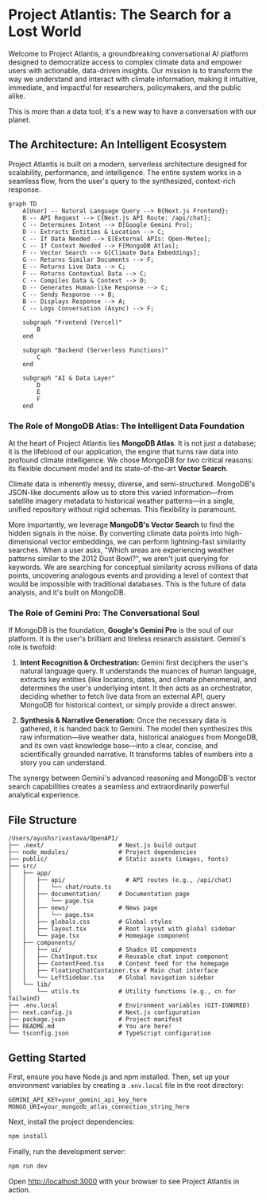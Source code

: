 # Project Atlantis: The Search for a Lost World

Welcome to Project Atlantis, a groundbreaking conversational AI platform designed to democratize access to complex climate data and empower users with actionable, data-driven insights. Our mission is to transform the way we understand and interact with climate information, making it intuitive, immediate, and impactful for researchers, policymakers, and the public alike.

This is more than a data tool; it's a new way to have a conversation with our planet.

## The Architecture: An Intelligent Ecosystem

Project Atlantis is built on a modern, serverless architecture designed for scalability, performance, and intelligence. The entire system works in a seamless flow, from the user's query to the synthesized, context-rich response.

```mermaid
graph TD
    A[User] -- Natural Language Query --> B{Next.js Frontend};
    B -- API Request --> C{Next.js API Route: /api/chat};
    C -- Determines Intent --> D[Google Gemini Pro];
    D -- Extracts Entities & Location --> C;
    C -- If Data Needed --> E[External APIs: Open-Meteo];
    C -- If Context Needed --> F[MongoDB Atlas];
    F -- Vector Search --> G[Climate Data Embeddings];
    G -- Returns Similar Documents --> F;
    E -- Returns Live Data --> C;
    F -- Returns Contextual Data --> C;
    C -- Compiles Data & Context --> D;
    D -- Generates Human-like Response --> C;
    C -- Sends Response --> B;
    B -- Displays Response --> A;
    C -- Logs Conversation (Async) --> F;

    subgraph "Frontend (Vercel)"
        B
    end

    subgraph "Backend (Serverless Functions)"
        C
    end

    subgraph "AI & Data Layer"
        D
        E
        F
    end
```

### The Role of MongoDB Atlas: The Intelligent Data Foundation

At the heart of Project Atlantis lies **MongoDB Atlas**. It is not just a database; it is the lifeblood of our application, the engine that turns raw data into profound climate intelligence. We chose MongoDB for two critical reasons: its flexible document model and its state-of-the-art **Vector Search**.

Climate data is inherently messy, diverse, and semi-structured. MongoDB's JSON-like documents allow us to store this varied information—from satellite imagery metadata to historical weather patterns—in a single, unified repository without rigid schemas. This flexibility is paramount.

More importantly, we leverage **MongoDB's Vector Search** to find the hidden signals in the noise. By converting climate data points into high-dimensional vector embeddings, we can perform lightning-fast similarity searches. When a user asks, "Which areas are experiencing weather patterns similar to the 2012 Dust Bowl?", we aren't just querying for keywords. We are searching for conceptual similarity across millions of data points, uncovering analogous events and providing a level of context that would be impossible with traditional databases. This is the future of data analysis, and it's built on MongoDB.

### The Role of Gemini Pro: The Conversational Soul

If MongoDB is the foundation, **Google's Gemini Pro** is the soul of our platform. It is the user's brilliant and tireless research assistant. Gemini's role is twofold:

1.  **Intent Recognition & Orchestration:** Gemini first deciphers the user's natural language query. It understands the nuances of human language, extracts key entities (like locations, dates, and climate phenomena), and determines the user's underlying intent. It then acts as an orchestrator, deciding whether to fetch live data from an external API, query MongoDB for historical context, or simply provide a direct answer.

2.  **Synthesis & Narrative Generation:** Once the necessary data is gathered, it is handed back to Gemini. The model then synthesizes this raw information—live weather data, historical analogues from MongoDB, and its own vast knowledge base—into a clear, concise, and scientifically grounded narrative. It transforms tables of numbers into a story you can understand.

The synergy between Gemini's advanced reasoning and MongoDB's vector search capabilities creates a seamless and extraordinarily powerful analytical experience.

## File Structure

```
/Users/ayushsrivastava/OpenAPI/
├── .next/                     # Next.js build output
├── node_modules/              # Project dependencies
├── public/                    # Static assets (images, fonts)
├── src/
│   ├── app/
│   │   ├── api/                 # API routes (e.g., /api/chat)
│   │   │   └── chat/route.ts
│   │   ├── documentation/     # Documentation page
│   │   │   └── page.tsx
│   │   ├── news/              # News page
│   │   │   └── page.tsx
│   │   ├── globals.css        # Global styles
│   │   ├── layout.tsx         # Root layout with global sidebar
│   │   └── page.tsx           # Homepage component
│   ├── components/
│   │   ├── ui/                # Shadcn UI components
│   │   ├── ChatInput.tsx      # Reusable chat input component
│   │   ├── ContentFeed.tsx    # Content feed for the homepage
│   │   ├── FloatingChatContainer.tsx # Main chat interface
│   │   └── LeftSidebar.tsx    # Global navigation sidebar
│   └── lib/
│       └── utils.ts           # Utility functions (e.g., cn for Tailwind)
├── .env.local                 # Environment variables (GIT-IGNORED)
├── next.config.js             # Next.js configuration
├── package.json               # Project manifest
├── README.md                  # You are here!
└── tsconfig.json              # TypeScript configuration
```

## Getting Started

First, ensure you have Node.js and npm installed. Then, set up your environment variables by creating a `.env.local` file in the root directory:

```
GEMINI_API_KEY=your_gemini_api_key_here
MONGO_URI=your_mongodb_atlas_connection_string_here
```

Next, install the project dependencies:

```bash
npm install
```

Finally, run the development server:

```bash
npm run dev
```

Open [http://localhost:3000](http://localhost:3000) with your browser to see Project Atlantis in action.
